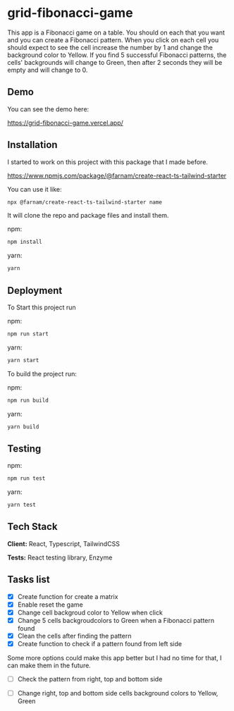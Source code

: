 # grid-fibonacci-game


 
This app is a Fibonacci game on a table. You should on each that you want and you can create a Fibonacci pattern.
When you click on each cell you should expect to see the cell increase the number by 1 and change the background color to Yellow.
If you find 5 successful Fibonacci patterns, the cells' backgrounds will change to Green, then after 2 seconds they will be empty and will change to 0.

## Demo

You can see the demo here:

https://grid-fibonacci-game.vercel.app/

## Installation

I started to work on this project with this package that I made before.

https://www.npmjs.com/package/@farnam/create-react-ts-tailwind-starter

You can use it like:
```bash
npx @farnam/create-react-ts-tailwind-starter name
```
It will clone the repo and package files and install them.

npm:

```bash
npm install
```

yarn:

```bash
yarn
```

## Deployment

To Start this project run

npm:

```bash
npm run start
```

yarn:

```bash
yarn start
```

To build the project run:

npm:

```bash
npm run build
```

yarn:

```bash
yarn build
```

## Testing

npm:

```bash
npm run test
```

yarn:

```bash
yarn test
```
 
## Tech Stack

**Client:** React, Typescript, TailwindCSS

**Tests:** React testing library, Enzyme



## Tasks list
- [x] Create function for create a matrix
- [x] Enable reset the game
- [x] Change cell backgroud color to Yellow when click
- [x] Change 5 cells backgroudcolors to Green when a Fibonacci pattern found
- [x] Clean the cells after finding the pattern
- [x] Create function to check if a pattern found from left side

Some more options could make this app better but I had no time for that, I can make them in the future.

- [ ] Check the pattern from right, top and bottom side
- [ ] Change right, top and bottom side cells background colors to Yellow, Green
 
 
 
